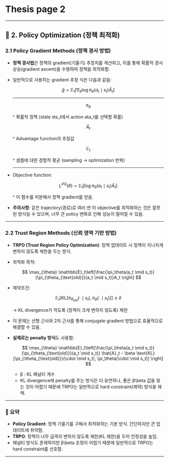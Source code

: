 # Thesis page 2

---

## 📘 2. Policy Optimization (정책 최적화)

### 2.1 Policy Gradient Methods (정책 경사 방법)

- **정책 경사법**은 정책의 gradient(기울기) 추정치를 계산하고, 이를 통해 확률적 경사 상승(gradient ascent)을 수행하여 정책을 최적화함.
- 일반적으로 사용하는 gradient 추정 식은 다음과 같음:
    
    $$
    \hat{g} = \mathbb{E}_t\left[\nabla_\theta \log \pi_\theta(a_t \mid s_t)\hat{A}_t \right]
    $$
    
    ---
    
    $$
    \pi_\theta
    $$
    
    ^ 확률적 정책 (state sts_t에서 action ata_t를 선택할 확률)
    
    $$
    \hat{A}_t
    $$
    
    ^  Advantage function의 추정값
    
    $$
    \mathbb{E}_t
    $$
    
    ^ 샘플에 대한 경험적 평균 (sampling → optimization 반복)
    
    ---
    
- Objective function:
    
    $$
    L^{PG}(\theta) = \mathbb{E}_t\left[\log \pi_\theta(a_t \mid s_t)\hat{A}_t \right]
    $$
    
    ^ 이 함수를 미분해서 정책 gradient를 얻음.
    
- **주의사항**: 같은 trajectory(경로)로 여러 번 이 objective를 최적화하는 것은 잘못된 방식일 수 있으며, 너무 큰 policy 변화로 인해 성능이 떨어질 수 있음.

---

### 2.2 Trust Region Methods (신뢰 영역 기반 방법)

- **TRPO (Trust Region Policy Optimization)**: 정책 업데이트 시 정책이 지나치게 변하지 않도록 제한을 두는 방식.
- 최적화 목적:
    
    $$
    \max_{\theta} \mathbb{E}_t\left[\frac{\pi_\theta(a_t \mid s_t)}{\pi_{\theta_{\text{old}}}(a_t \mid s_t)}A_t \right]
    $$
    
- 제약조건:
    
    $$
    \mathbb{E}_t[\text{KL}[\pi_{\theta_{\text{old}}}(\cdot \mid s_t), \pi_\theta(\cdot \mid s_t)]] \leq \delta
    $$
    
    → KL divergence가 작도록 (정책이 크게 변하지 않도록) 제한
    
- 이 문제는 선형 근사와 2차 근사를 통해 conjugate gradient 방법으로 효율적으로 해결할 수 있음.
- **실제로는 penalty 방식**도 사용함:
    
    $$
    \max_{\theta} \mathbb{E}_t\left[\frac{\pi_\theta(a_t \mid s_t)}{\pi_{\theta_{\text{old}}}(a_t \mid s_t)} \hat{A}_t - \beta \text{KL}[\pi_{\theta_{\text{old}}}(\cdot \mid s_t), \pi_\theta(\cdot \mid s_t)] \right]
    $$
    
    - β :  KL 패널티 계수
    - KL divergence에 penalty를 주는 방식은 더 유연하나, 좋은 β\beta 값을 찾는 것이 어렵기 때문에 TRPO는 일반적으로 hard constraint(제약) 방식을 채택.
    

---

### 🔑 요약

- **Policy Gradient**: 정책 기울기를 구해서 최적화하는 기본 방식. 간단하지만 큰 업데이트에 취약함.
- **TRPO**: 정책이 너무 급격히 변하지 않도록 제한(KL 제한)을 두어 안정성을 높임.
- 패널티 방식도 존재하지만 β\beta 조정이 어렵기 때문에 일반적으로 TRPO는 hard constraint를 선호함.

---